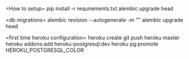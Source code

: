 =How to setup=
pip install -r requirements.txt 
alembic upgrade head

=db migrations=
alembic revision --autogenerate -m "<insert message here>"
alembic upgrade head

=first time heroku configuration=
heroku create <subdomain>
git push heroku master
heroku addons:add heroku-postgresql:dev
heroku pg:promote HEROKU_POSTGRESQL_COLOR